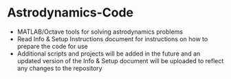 # Astrodynamics-Code
- MATLAB/Octave tools for solving astrodynamics problems 
- Read Info & Setup Instructions document for instructions on how to prepare the code for use
- Additional scripts and projects will be added in the future and an updated version of the Info & Setup document will be uploaded to reflect any changes to the repository
